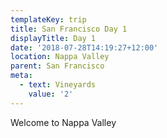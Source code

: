 ```yaml
---
templateKey: trip
title: San Francisco Day 1
displayTitle: Day 1
date: '2018-07-28T14:19:27+12:00'
location: Nappa Valley
parent: San Francisco
meta:
  - text: Vineyards
    value: '2'
---
```

Welcome to Nappa Valley
